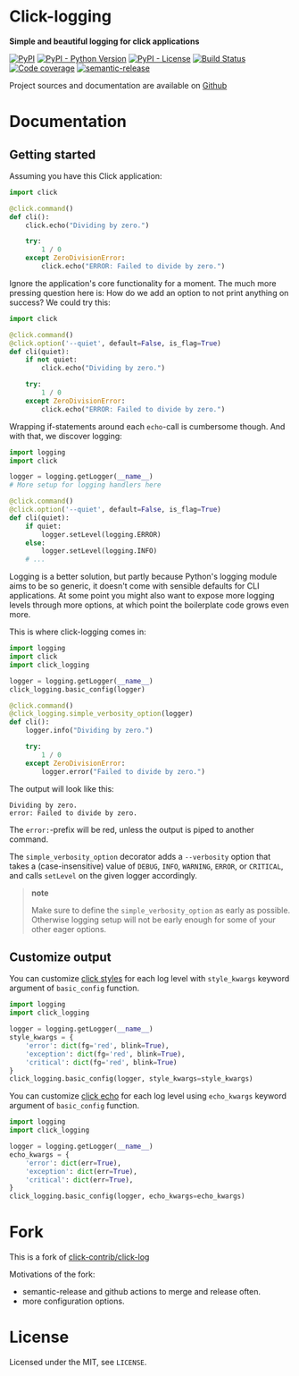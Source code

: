 Click-logging
=============

**Simple and beautiful logging for click applications**

[![PyPI](https://img.shields.io/pypi/v/click-logging)](https://pypi.org/project/click-logging/)
[![PyPI - Python Version](https://img.shields.io/pypi/pyversions/click-logging)](https://pypi.org/project/click-logging/)
[![PyPI - License](https://img.shields.io/pypi/l/click-logging)](https://github.com/Toilal/click-logging/blob/develop/LICENSE)
[![Build Status](https://github.com/Toilal/click-logging/workflows/build/badge.svg)](https://github.com/Toilal/click-logging/actions?query=workflow%3Abuild)
[![Code coverage](https://img.shields.io/coveralls/github/Toilal/click-logging)](https://coveralls.io/github/Toilal/click-logging)
[![semantic-release](https://img.shields.io/badge/%20%20%F0%9F%93%A6%F0%9F%9A%80-semantic--release-e10079.svg)](https://github.com/relekang/python-semantic-release)

Project sources and documentation are available on [Github](https://github.com/Toilal/click-logging)

Documentation
=============

Getting started
---------------

Assuming you have this Click application:

```python
import click

@click.command()
def cli():
    click.echo("Dividing by zero.")

    try:
        1 / 0
    except ZeroDivisionError:
        click.echo("ERROR: Failed to divide by zero.")
```

Ignore the application's core functionality for a moment. The much more pressing question here is: How do we add an option to not print anything on success? We could try this:

```python
import click

@click.command()
@click.option('--quiet', default=False, is_flag=True)
def cli(quiet):
    if not quiet:
        click.echo("Dividing by zero.")

    try:
        1 / 0
    except ZeroDivisionError:
        click.echo("ERROR: Failed to divide by zero.")
```

Wrapping if-statements around each `echo`-call is cumbersome though. And with that, we discover logging:

```python
import logging
import click

logger = logging.getLogger(__name__)
# More setup for logging handlers here

@click.command()
@click.option('--quiet', default=False, is_flag=True)
def cli(quiet):
    if quiet:
        logger.setLevel(logging.ERROR)
    else:
        logger.setLevel(logging.INFO)
    # ...
```

Logging is a better solution, but partly because Python's logging module aims to be so generic, it doesn't come with sensible defaults for CLI applications. At some point you might also want to expose more logging levels through more options, at which point the boilerplate code grows even more.

This is where click-logging comes in:

```python
import logging
import click
import click_logging

logger = logging.getLogger(__name__)
click_logging.basic_config(logger)

@click.command()
@click_logging.simple_verbosity_option(logger)
def cli():
    logger.info("Dividing by zero.")

    try:
        1 / 0
    except ZeroDivisionError:
        logger.error("Failed to divide by zero.")
```

The output will look like this:

```
Dividing by zero.
error: Failed to divide by zero.
```

The `error:`-prefix will be red, unless the output is piped to another command.

The `simple_verbosity_option` decorator adds a `--verbosity` option that takes a (case-insensitive) value of `DEBUG`, `INFO`, `WARNING`, `ERROR`, or `CRITICAL`, and calls `setLevel` on the given logger accordingly.

> **note**
>
> Make sure to define the `simple_verbosity_option` as early as possible. Otherwise logging setup will not be early enough for some of your other eager options.

Customize output
---

You can customize [click styles](https://click.palletsprojects.com/en/7.x/api/#utilities) for each log level with 
`style_kwargs` keyword argument of `basic_config` function.

```python
import logging
import click_logging

logger = logging.getLogger(__name__)
style_kwargs = {
    'error': dict(fg='red', blink=True),
    'exception': dict(fg='red', blink=True),
    'critical': dict(fg='red', blink=True)
}
click_logging.basic_config(logger, style_kwargs=style_kwargs)
```

You can customize [click echo](https://click.palletsprojects.com/en/7.x/api/#utilities) for each log level using `echo_kwargs` keyword argument of `basic_config` function.

```python
import logging
import click_logging

logger = logging.getLogger(__name__)
echo_kwargs = {
    'error': dict(err=True),
    'exception': dict(err=True),
    'critical': dict(err=True),
}
click_logging.basic_config(logger, echo_kwargs=echo_kwargs)
```

Fork
====

This is a fork of [click-contrib/click-log](https://github.com/click-contrib/click-log)

Motivations of the fork:
- semantic-release and github actions to merge and release often.
- more configuration options.

License
=======

Licensed under the MIT, see `LICENSE`.
